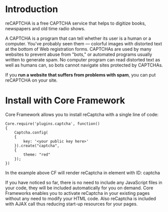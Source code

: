 # Introduction #

reCAPTCHA is a free CAPTCHA service that helps to digitize books, newspapers and old time radio shows.

A CAPTCHA is a program that can tell whether its user is a human or a computer. You've probably seen them — colorful images with distorted text at the bottom of Web registration forms. CAPTCHAs are used by many websites to prevent abuse from "bots," or automated programs usually written to generate spam. No computer program can read distorted text as well as humans can, so bots cannot navigate sites protected by CAPTCHAs.

If you **run a website that suffers from problems with spam**, you can put reCAPTCHA on your site.

# Install with Core Framework #

Core Framework allows you to install reCaptcha with a single line of code:
```
Core.require('plugins.captcha', function()
{
	Captcha.config(
	{
		key: '<your public key here>'
	}).create("captcha",
	{
		theme: "red"
	});
})
```

In the example above CF will render reCaptcha in element with ID: captcha

If you have noticed so far, there is no need to include any JavaScript files in your code, they will be included automatically for you on demand. Core Frameworks enables you to activate reCaptcha in your existing pages without any need to modify your HTML code. Also reCaptcha is included with AJAX call thus reducing start-up resources for your pages.